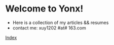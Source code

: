 Welcome to Yonx!
====

* Here is a collection of my articles && resumes
* contact me: xuy1202 #at# 163.com

[Index](https://github.com/Yonx/blog/blob/master/index.md)

